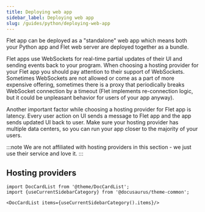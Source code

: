 ```yaml
---
title: Deploying web app
sidebar_label: Deploying web app
slug: /guides/python/deploying-web-app
---
```


Flet app can be deployed as a "standalone" web app which means both your Python app and Flet web server are deployed together as a bundle.

Flet apps use WebSockets for real-time partial updates of their UI and sending events back to your program.
When choosing a hosting provider for your Flet app you should pay attention to their support of WebSockets. Sometimes WebSockets are not allowed or come as a part of more expensive offering, sometimes there is a proxy that periodically breaks WebSocket connection by a timeout (Flet implements re-connection logic, but it could be unpleasant behavior for users of your app anyway).

Another important factor while choosing a hosting provider for Flet app is latency. Every user action on UI sends a message to Flet app and the app sends updated UI back to user. Make sure your hosting provider has multiple data centers, so you can run your app closer to the majority of your users.

:::note
We are not affiliated with hosting providers in this section - we just use their service and love it.
:::

## Hosting providers

```mdx-code-block
import DocCardList from '@theme/DocCardList';
import {useCurrentSidebarCategory} from '@docusaurus/theme-common';

<DocCardList items={useCurrentSidebarCategory().items}/>
```